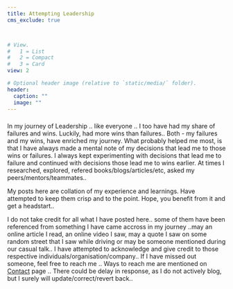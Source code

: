 ```yaml
---
title: Attempting Leadership
cms_exclude: true



# View.
#   1 = List
#   2 = Compact
#   3 = Card
view: 2

# Optional header image (relative to `static/media/` folder).
header:
  caption: ""
  image: ""
---
```

###
  In my journey of Leadership .. like everyone ..  I too have had my share of failures and wins. Luckily, had more wins than failures.. Both - my failures and my wins, have enriched my journey. What probably helped me most, is that I have always made a mental note of my decisions that lead me to those wins or failures. I always kept experimenting with decisions that lead me to failure and continued with decisions those lead me to wins earlier. At times I researched, explored, refered books/blogs/articles/etc, asked my peers/mentors/teammates.. 

  My posts here are collation of my experience and learnings. Have attempted to keep them crisp and to the point. Hope, you benefit from it and get a headstart.. 
  
  I do not take credit for all what I have posted here.. some of them have been referenced from something I have came accross in my journey ..may an online article I read, an online video I saw, may a quote I saw on some random street that I saw while driving or may be someone mentioned during our casual talk.. I have attempted to acknowledge and give credit to those respective individuals/organisation/company.. If I have missed out someone, feel free to reach me .. Ways to reach me are mentioned on [Contact](https://imrhythm.co.in/#contact) page .. There could be delay in response, as I do not actively blog, but I surely will update/correct/revert back..



